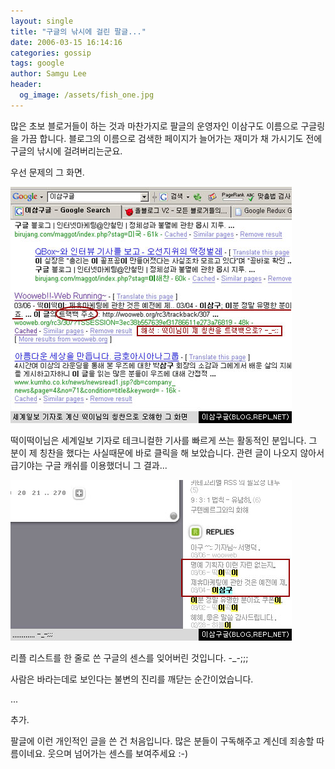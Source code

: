 ```yaml
---
layout: single
title: "구글의 낚시에 걸린 팔글..."
date: 2006-03-15 16:14:16
categories: gossip
tags: google
author: Samgu Lee
header:
  og_image: /assets/fish_one.jpg
---
```


많은 초보 블로거들이 하는 것과 마찬가지로 팔글의 운영자인 이삼구도 이름으로 구글링을 가끔 합니다. 블로그의 이름으로 검색한 페이지가 늘어가는 재미가 채 가시기도 전에 구글의 낚시에 걸려버리는군요.

우선 문제의 그 화면.

![구글 낚시에 걸린 그 화면](/assets/fish_one.jpg)

떡이떡이님은 세계일보 기자로 테크니컬한 기사를 빠르게 쓰는 활동적인 분입니다. 그 분이 제 칭찬을 했다는 사실때문에 바로 클릭을 해 보았습니다. 관련 글이 나오지 않아서 급기야는 구글 캐쉬를 이용했더니 그 결과...

![낚시에 걸린 문제의 그 화면](/assets/fish_result.jpg)

리플 리스트를 한 줄로 쓴 구글의 센스를 잊어버린 것입니다. -\_-;;;

사람은 바라는데로 보인다는 불변의 진리를 깨닫는 순간이었습니다.

...

추가.

팔글에 이런 개인적인 글을 쓴 건 처음입니다. 많은 분들이 구독해주고 계신데 죄송할 따름이네요. 웃으며 넘어가는 센스를 보여주세요 :-)
